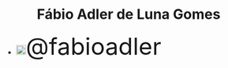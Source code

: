 <div align="center">
    <h1>Fábio Adler de Luna Gomes</h1>
</div>
<head><link rel="stylesheet" href="style.css"></head>

<ul>
    <li><img src="https://www.freepnglogos.com/uploads/logo-ig-png/logo-ig-stunning-instagram-logo-vector-download-for-new-7.png" height="20px" width="20px"><font size="40">@fabioadler</font></li>
</ul>
